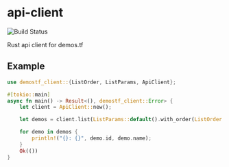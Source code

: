# api-client

![Build Status](https://github.com/demostf/api-client/workflows/CI/badge.svg)

Rust api client for demos.tf

## Example

```rust
use demostf_client::{ListOrder, ListParams, ApiClient};

#[tokio::main]
async fn main() -> Result<(), demostf_client::Error> {
    let client = ApiClient::new();

    let demos = client.list(ListParams::default().with_order(ListOrder::Ascending), 1).await?;

    for demo in demos {
        println!("{}: {}", demo.id, demo.name);
    }
    Ok(())
}
```
